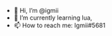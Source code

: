 - 👋 Hi, I’m @igmii
- 🌱 I’m currently learning lua, 
- 📫 How to reach me: Igmii#5681

<!---
igmii/igmii is a ✨ special ✨ repository because its `README.md` (this file) appears on your GitHub profile.
You can click the Preview link to take a look at your changes.
--->
